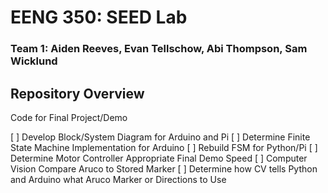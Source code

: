 # EENG 350: SEED Lab
### Team 1: Aiden Reeves, Evan Tellschow, Abi Thompson, Sam Wicklund
## Repository Overview
Code for Final Project/Demo

[ ] Develop Block/System Diagram for Arduino and Pi
[ ] Determine Finite State Machine Implementation for Arduino
[ ] Rebuild FSM for Python/Pi
[ ] Determine Motor Controller Appropriate Final Demo Speed
[ ] Computer Vision Compare Aruco to Stored Marker
[ ] Determine how CV tells Python and Arduino what Aruco Marker or Directions to Use
